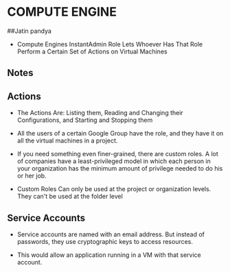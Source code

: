 # COMPUTE ENGINE
##Jatin pandya

* Compute Engines InstantAdmin Role Lets Whoever Has That Role Perform a Certain Set of Actions on Virtual Machines 
## Notes
## Actions

* The Actions Are: Listing them, Reading and Changing their Configurations, and Starting and Stopping them

* All the users of a certain Google Group have the role, and they have it on all the virtual machines in a project. 

* If you need something even finer-grained, there are custom roles. A lot of companies have a least-privileged model in which each person in your organization has the minimum amount of privilege needed to do his or her job.

* Custom Roles Can only be used at the project or organization levels. They can't be used at the folder level

## Service Accounts

* Service accounts are named with an email address. But instead of passwords, they use cryptographic keys to access resources.

* This would allow an application running in a VM with that service account.
